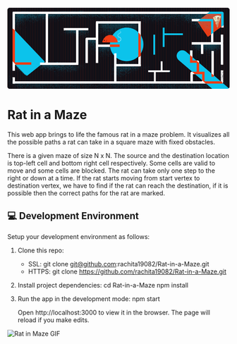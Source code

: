 ![Rat in Maze Graphic](https://github.com/rachita19082/Rat-in-a-Maze/blob/main/public/ratinmaze.png)
# Rat in a Maze

This web app brings to life the famous rat in a maze problem. It visualizes all the possible paths a rat can take in a square maze with fixed obstacles. 

There is a given maze of size N x N. The source and the destination location is top-left cell and bottom right cell respectively. Some cells are valid to move and some cells are blocked. The rat can take only one step to the right or down at a time. If the rat starts moving from start vertex to destination vertex, we have to find if the rat can reach the destination, if it is possible then the correct paths for the rat are marked.

## 💻 Development Environment

Setup your development environment as follows:

1. Clone this repo:
    * SSL:
    git clone git@github.com:rachita19082/Rat-in-a-Maze.git
    * HTTPS:
    git clone https://github.com/rachita19082/Rat-in-a-Maze.git

2. Install project dependencies:
    cd Rat-in-a-Maze
    npm install

3. Run the app in the development mode:
    npm start

    Open http://localhost:3000 to view it in the browser.
    The page will reload if you make edits.

![Rat in Maze GIF](https://github.com/rachita19082/Rat-in-a-Maze/blob/main/public/Rat%20in%20Maze%20gif.gif)

